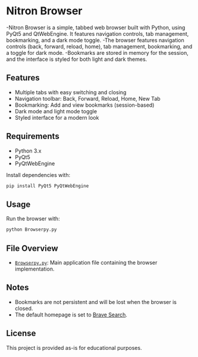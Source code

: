 # Nitron Browser

-Nitron Browser is a simple, tabbed web browser built with Python, using PyQt5 and QtWebEngine. It features navigation controls, tab management, bookmarking, and a dark mode toggle. 
-The browser features navigation controls (back, forward, reload, home), tab management, bookmarking, and a toggle for dark mode. 
-Bookmarks are stored in memory for the session, and the interface is styled for both light and dark themes.

## Features

- Multiple tabs with easy switching and closing
- Navigation toolbar: Back, Forward, Reload, Home, New Tab
- Bookmarking: Add and view bookmarks (session-based)
- Dark mode and light mode toggle
- Styled interface for a modern look

## Requirements

- Python 3.x
- PyQt5
- PyQtWebEngine

Install dependencies with:

```sh
pip install PyQt5 PyQtWebEngine
```

## Usage

Run the browser with:

```sh
python Browserpy.py
```

## File Overview

- [`Browserpy.py`](r:/Browserpy.py): Main application file containing the browser implementation.

## Notes

- Bookmarks are not persistent and will be lost when the browser is closed.
- The default homepage is set to [Brave Search](https://search.brave.com).

## License

This project is provided as-is for educational purposes.
